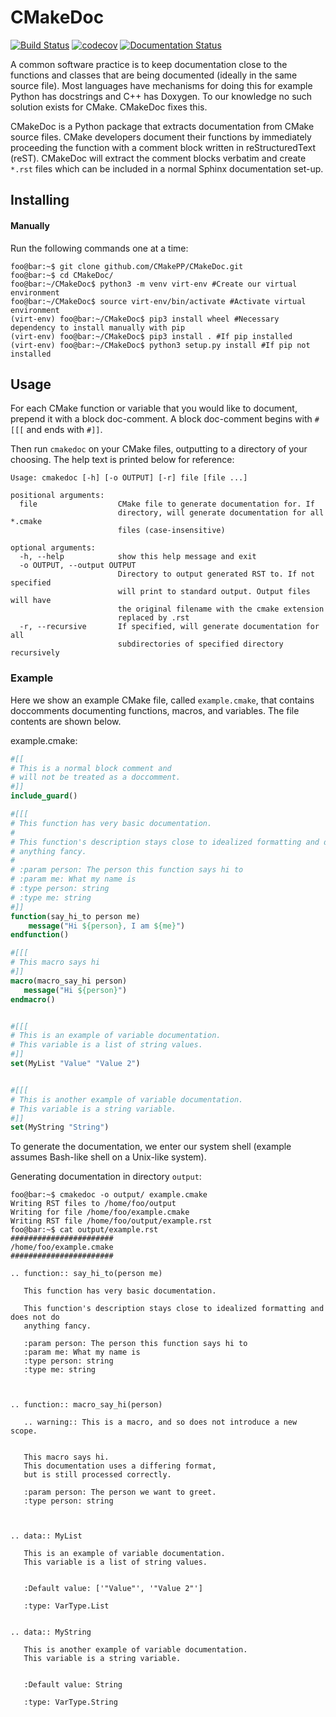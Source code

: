 # CMakeDoc
[![Build Status](https://travis-ci.com/CMakePP/CMakeDoc.svg?branch=master)](
https://travis-ci.com/CMakePP/CMakeDoc)
[![codecov](
https://codecov.io/gh/CMakePP/CMakeDoc/branch/master/graph/badge.svg)](
https://codecov.io/gh/CMakePP/CMakeDoc)
[![Documentation Status](
https://readthedocs.org/projects/cmakedoc/badge/?version=latest)](
https://cmakedoc.readthedocs.io/en/latest/?badge=latest)

A common software practice is to keep documentation close to the functions and
classes that are being documented (ideally in the same source file). Most
languages have mechanisms for doing this for example Python has docstrings and
C++ has Doxygen. To our knowledge no such solution exists for CMake. CMakeDoc
fixes this.

CMakeDoc is a Python package that extracts documentation from CMake source
files. CMake developers document their functions by immediately proceeding the
function with a comment block written in reStructuredText (reST). CMakeDoc will
extract the comment blocks verbatim and create `*.rst` files which can be
included in a normal Sphinx documentation set-up.

## Installing


#### Manually
Run the following commands one at a time:

```console
foo@bar:~$ git clone github.com/CMakePP/CMakeDoc.git
foo@bar:~$ cd CMakeDoc/
foo@bar:~/CMakeDoc$ python3 -m venv virt-env #Create our virtual environment
foo@bar:~/CMakeDoc$ source virt-env/bin/activate #Activate virtual environment
(virt-env) foo@bar:~/CMakeDoc$ pip3 install wheel #Necessary dependency to install manually with pip
(virt-env) foo@bar:~/CMakeDoc$ pip3 install . #If pip installed
(virt-env) foo@bar:~/CMakeDoc$ python3 setup.py install #If pip not installed
```

## Usage
For each CMake function or variable that you would like to document, prepend it with a block doc-comment.
A block doc-comment begins with `#[[[` and ends with `#]]`.

Then run `cmakedoc` on your CMake files, outputting to a directory of your choosing. The help text is printed below for reference:
```
Usage: cmakedoc [-h] [-o OUTPUT] [-r] file [file ...]

positional arguments:
  file                  CMake file to generate documentation for. If
                        directory, will generate documentation for all *.cmake
                        files (case-insensitive)

optional arguments:
  -h, --help            show this help message and exit
  -o OUTPUT, --output OUTPUT
                        Directory to output generated RST to. If not specified
                        will print to standard output. Output files will have
                        the original filename with the cmake extension
                        replaced by .rst
  -r, --recursive       If specified, will generate documentation for all
                        subdirectories of specified directory recursively
```

### Example
Here we show an example CMake file, called `example.cmake`, that contains
doccomments documenting functions, macros, and variables.
The file contents are shown below.

example.cmake:
```cmake                                                                                      
#[[
# This is a normal block comment and
# will not be treated as a doccomment.
#]]
include_guard()

#[[[
# This function has very basic documentation.
#
# This function's description stays close to idealized formatting and does not do
# anything fancy.
#
# :param person: The person this function says hi to
# :param me: What my name is
# :type person: string
# :type me: string
#]]
function(say_hi_to person me)
    message("Hi ${person}, I am ${me}")
endfunction()

#[[[
# This macro says hi
#]]
macro(macro_say_hi person)
   message("Hi ${person}")
endmacro()


#[[[
# This is an example of variable documentation.
# This variable is a list of string values.
#]]
set(MyList "Value" "Value 2")


#[[[
# This is another example of variable documentation.
# This variable is a string variable.
#]]
set(MyString "String")

```

To generate the documentation, we enter our system shell (example assumes Bash-like shell on a Unix-like system).

Generating documentation in directory `output`:
```console
foo@bar:~$ cmakedoc -o output/ example.cmake
Writing RST files to /home/foo/output
Writing for file /home/foo/example.cmake
Writing RST file /home/foo/output/example.rst
foo@bar:~$ cat output/example.rst
#######################
/home/foo/example.cmake
#######################

.. function:: say_hi_to(person me)
   
   This function has very basic documentation.
   
   This function's description stays close to idealized formatting and does not do
   anything fancy.
   
   :param person: The person this function says hi to
   :param me: What my name is
   :type person: string
   :type me: string
   


.. function:: macro_say_hi(person)

   .. warning:: This is a macro, and so does not introduce a new scope.

   
   This macro says hi.
   This documentation uses a differing format,
   but is still processed correctly.
   
   :param person: The person we want to greet.
   :type person: string 
   


.. data:: MyList
   
   This is an example of variable documentation.
   This variable is a list of string values.
   

   :Default value: ['"Value"', '"Value 2"']

   :type: VarType.List


.. data:: MyString
   
   This is another example of variable documentation.
   This variable is a string variable.
   

   :Default value: String

   :type: VarType.String



```
